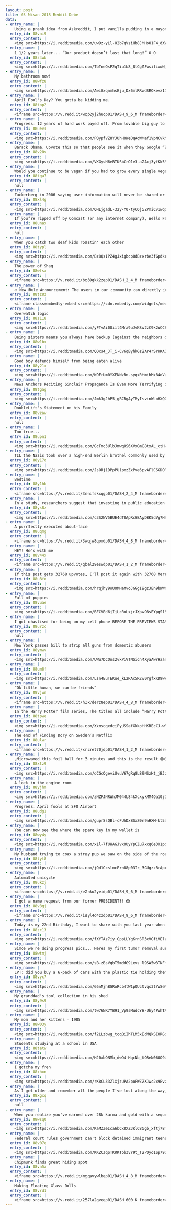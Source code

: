 ```yaml
---
layout: post
title: 03 Nisan 2018 Reddit Debe
data:
- entry_name: |
    Using a prank idea from Askreddit, I put vanilla pudding in a mayonnaise jar. My kids were horrified as I ate it while watching them open their Easter presents.
  entry_id: 88vni9
  entry_content: |
    <img src=https://i.redditmedia.com/uw9z-yLl-O2b7qVsiHb8JMHoO1F4_dXWIBzeAHsJeeo.jpg?s=8d458fd27827ba4fe9a58bbfe20166bf frameborder=0>
- entry_name: |
    1 1/2 years later... “Our product doesn’t last that long!” O_O
  entry_id: 88z4wb
  entry_content: |
    <img src=https://i.redditmedia.com/TbTneOsP2qTiu1b8_8tCgAFwsifixwN_r7V9tK4I35U.jpg?s=712ed29e34e8d37682924cbfe954f7f7 frameborder=0>
- entry_name: |
    My bathroom now!
  entry_id: 88wfz8
  entry_content: |
    <img src=https://i.redditmedia.com/AwiGxqnmhsEju_Dx6mlRRwdSRQkevz11NJIkzrJ9jR0.jpg?s=4875b923be536be4e6498e63f56be43e frameborder=0>
- entry_name: |
    April Fool's Day? You gotta be kidding me.
  entry_id: 88top2
  entry_content: |
    <iframe src=https://v.redd.it/wqb2yj2hucp01/DASH_9_6_M frameborder=0></iframe>
- entry_name: |
    Progress: 12 years of hard work payed off. From lovable big guy to heartthrob.
  entry_id: 88uevs
  entry_content: |
    <img src=https://i.redditmedia.com/PQypfVZ8YJUhHOWeDqAqWMaf1VpNCvkNGFFgivGgOwo.jpg?s=17305727eb1270fba57f116b1c208154 frameborder=0>
- entry_name: |
    Barack Obama. Upvote this so that people see it when they Google “Barack Obama”.
  entry_id: 88v20v
  entry_content: |
    <img src=https://i.redditmedia.com/VKGysH6eBTKSbCrO1v3-a2Axj3yfKk5Rx-SxPWjTmEA.jpg?s=fb9ffb8dfee61faeee0369d6b135ae06 frameborder=0>
- entry_name: |
    Would you continue to be vegan if you had to grow every single vegetable you wanted to eat? Why or why not?
  entry_id: 88tga7
  entry_content: |
    null
- entry_name: |
    Zuckerberg in 2006 saying user information will never be shared or sold unless the users asked for it to be shared with some party
  entry_id: 88xl4g
  entry_content: |
    <img src=https://i.redditmedia.com/QHLjgadL-32y-Y0-tyCOj5ZPmiCv1wq0nd5U5_cmZWQ.jpg?s=69ffc28aa1fd96998d9f725968d0b580 frameborder=0>
- entry_name: |
    If you’re ripped off by Comcast (or any internet company), Wells Fargo (or any bank/student lender), or Aetna (or any health insurance company), here’s how to get your money back.
  entry_id: 88unax
  entry_content: |
    null
- entry_name: |
    When you catch two deaf kids roastin' each other
  entry_id: 88typl
  entry_content: |
    <img src=https://i.redditmedia.com/Bz8QsIPZ4gJxigbcp8dBzxrbe3fGpdkrS016Mvyzzi0.gif?fm=jpg&s=3221f0b8957d455c8308bd6119cbc392 frameborder=0>
- entry_name: |
    The power of Shaq
  entry_id: 88wfsx
  entry_content: |
    <iframe src=https://v.redd.it/bo39gkk2zep01/DASH_2_4_M frameborder=0></iframe>
- entry_name: |
    🔥 New Rule Announcement: The users in our community can directly impact the planet to preserve the nature we love, so from now on to post in /r/NatureIsFuckingLit users must first post proof verifying they have picked up a piece of trash outside. 🔥
  entry_id: 88tz8z
  entry_content: |
    <iframe class=embedly-embed src=https://cdn.embedly.com/widgets/media.html?src=https%3A%2F%2Fgfycat.com%2Fifr%2FEnragedTeemingGoosefish&url=https%3A%2F%2Fgfycat.com%2FEnragedTeemingGoosefish&image=https%3A%2F%2Fthumbs.gfycat.com%2FEnragedTeemingGoosefish-size_restricted.gif&key=522baf40bd3911e08d854040d3dc5c07&type=text%2Fhtml&schema=gfycat width=600 height=338 scrolling=no frameborder=0 allowfullscreen></iframe>
- entry_name: |
    Overwatch logic
  entry_id: 88z118
  entry_content: |
    <img src=https://i.redditmedia.com/yFTvAi0Uiit4Mra9uJvKSv2zC9k2uCCELSnLVM1KIJ0.jpg?s=a724f8e9b8c3932a0d27ec2011605c36 frameborder=0>
- entry_name: |
    Being sisters means you always have backup (against the neighbors dog)
  entry_id: 88w1bx
  entry_content: |
    <img src=https://i.redditmedia.com/QOxs4_JT_i-Cv6qByhkGz2Ar4rSrKKA31ijX4nExWMQ.jpg?s=057ed4e3a6879efb73a3b4394da9c377 frameborder=0>
- entry_name: |
    Good boy defends himself from being eaten alive
  entry_id: 88y21x
  entry_content: |
    <img src=https://i.redditmedia.com/KOFrUm0YXENNzRn-syqxRHmihMx84oVaGsKP8mHQc5o.gif?fm=jpg&s=26538c2d2f4153f58828c64de39e8274 frameborder=0>
- entry_name: |
    News Anchors Reciting Sinclair Propaganda Is Even More Terrifying in Unison
  entry_id: 88tgag
  entry_content: |
    <img src=https://i.redditmedia.com/Jmk3gJhP5_gBCRgAyTMyIsvinWLoHXQ0QM2OEzgkGRs.jpg?s=64b93deb3f5aa54e628dccb689eb99a6 frameborder=0>
- entry_name: |
    DoubleLift's Statement on his Family
  entry_id: 88vzaw
  entry_content: |
    null
- entry_name: |
    Too true...
  entry_id: 88upn1
  entry_content: |
    <img src=https://i.redditmedia.com/GcFmc3UlbJmwqOS6XVxGmG8txAL_ctH-in_R9qtkASI.jpg?s=b31bad057f59035fc81736b64f0fdf7f frameborder=0>
- entry_name: |
    TIL the Nazis took over a high-end Berlin brothel commonly used by prominent Germans and foreign dignitaries, replaced all the prostitutes with spies, and continued business until a British air raid demolished the building in 1942
  entry_id: 88y17o
  entry_content: |
    <img src=https://i.redditmedia.com/JsORj1DPpPU1pxzZxPve6pvAFlCSGDORjtT1wrgQ5Xc.jpg?s=ad510d3ca248852ea2f2c981ee475a3a frameborder=0>
- entry_name: |
    Bedtime
  entry_id: 88y1hb
  entry_content: |
    <iframe src=https://v.redd.it/3enifskxqgp01/DASH_2_4_M frameborder=0></iframe>
- entry_name: |
    In a study, researchers suggest that investing in public education can lead to more upward economic mobility and lower teen pregnancy rates, as well as provide a way to ease income inequality.
  entry_id: 88ys8z
  entry_content: |
    <img src=https://i.redditmedia.com/c3S2WV5BUE4dT8ApRcGEAyDBK5dVg7HhufFqyozjFpE.jpg?s=836927528be1af69f75675da5783ae63 frameborder=0>
- entry_name: |
    A purrfectly executed about-face
  entry_id: 88uqmg
  entry_content: |
    <iframe src=https://v.redd.it/3wqjw8qomdp01/DASH_4_8_M frameborder=0></iframe>
- entry_name: |
    HEY! He's with me
  entry_id: 88v44x
  entry_content: |
    <iframe src=https://v.redd.it/gbal29eswdp01/DASH_1_2_M frameborder=0></iframe>
- entry_name: |
    If this post gets 32768 upvotes, I'll post it again with 32768 Merrills.
  entry_id: 88u8fo
  entry_content: |
    <img src=https://i.redditmedia.com/hrqjhy9oUOMHaMvoJGGgI9gzJEn9bWWnn8btykK0Fog.png?s=8183a25f99b3f4dab2026853bb8befa6 frameborder=0>
- entry_name: |
    Full of puppies
  entry_id: 88vuae
  entry_content: |
    <img src=https://i.redditmedia.com/BFCVEd6jIjLcRoLxjrJXpvO8sEYpgS15qlMuIId61-A.jpg?s=4626d5c10c4ce2ae981253705de39d1e frameborder=0>
- entry_name: |
    I got chastised for being on my cell phone BEFORE THE PREVIEWS STARTED!
  entry_id: 88urzc
  entry_content: |
    null
- entry_name: |
    New York passes bill to strip all guns from domestic abusers
  entry_id: 88ymwv
  entry_content: |
    <img src=https://i.redditmedia.com/UWu7DCOns2vkPiVTNSicn4XyaAwrHaanCadtGJYpyU8.jpg?s=1f256c09fecf8b165cd82b2c722c4cf5 frameborder=0>
- entry_name: |
  entry_id: 88um8f
  entry_content: |
    <img src=https://i.redditmedia.com/Lsn4EuTEKue_kL2RAc5R2v0YgfxKD9wVQZdHcb-KnQc.jpg?s=ea7aee6b8acf22d8ce19a1691cbf3876 frameborder=0>
- entry_name: |
    “Ok little human, we can be friends”
  entry_id: 88vjwn
  entry_content: |
    <iframe src=https://v.redd.it/h3x7derz8ep01/DASH_4_8_M frameborder=0></iframe>
- entry_name: |
    In the Harry Potter film series, The titles all include “Harry Potter” this is a subtle nod to the name of Harry Potter the main character of the series.
  entry_id: 88tpwe
  entry_content: |
    <img src=https://i.redditmedia.com/XxmscgxdciFyUSSafGkkoHHKREcCJ-wRZC6b8PZrjDo.jpg?s=c0d67d6287f447390fe1150241550b17 frameborder=0>
- entry_name: |
    The end of Finding Dory on Sweden’s Netflix
  entry_id: 88ulwr
  entry_content: |
    <iframe src=https://v.redd.it/xncret70jdp01/DASH_1_2_M frameborder=0></iframe>
- entry_name: |
    „Microwaved this foil ball for 3 minutes and this is the result 😧😲😱“
  entry_id: 88xtz9
  entry_content: |
    <img src=https://i.redditmedia.com/dCGcQgeviUvuV67gRq8L89NSzHt_jBJzPvZD7qAN938.jpg?s=b3a47d1d0b324dabca0560607ee67501 frameborder=0>
- entry_name: |
    A leek in the engine room
  entry_id: 88yjhm
  entry_content: |
    <img src=https://i.redditmedia.com/zNZFJNRWhJM044L84kXcxykMM4Oa10jDpuBxVd_G6Tc.jpg?s=148e32a37c231a8ca5fb764a4a98134b frameborder=0>
- entry_name: |
    Progress: April fools at SFO Airport
  entry_id: 88udg1
  entry_content: |
    <img src=https://i.redditmedia.com/guprSsQBl-cFUhDxBSxZ0r9nHXM-kt5aG5msYfo8SyY.jpg?s=88db04f261634ef5247618236f077d1a frameborder=0>
- entry_name: |
    You can now see the where the spare key in my wallet is
  entry_id: 88wy4y
  entry_content: |
    <img src=https://i.redditmedia.com/x1l-7fUHAGJvxOUyYpCZu7xxq6e3X1pqZ8GbMm0_nVY.jpg?s=148739b27c7cb39bc9b4b81d5e41a149 frameborder=0>
- entry_name: |
    My husband trying to coax a stray pup we saw on the side of the road to trust him enough for a collar+leash. We figured showing belly would help.
  entry_id: 88tyt8
  entry_content: |
    <img src=https://i.redditmedia.com/jQd1CcslmcErn88p03Ir_3GUgzzRrAprU-Tivz6HzyA.jpg?s=30f14a0187d44a958808115ffdc83802 frameborder=0>
- entry_name: |
    Automated unicycle
  entry_id: 88ukzj
  entry_content: |
    <iframe src=https://v.redd.it/e2nku2yeidp01/DASH_9_6_M frameborder=0></iframe>
- entry_name: |
    I got a name request from our former PRESIDENT!! 😱
  entry_id: 88v8gj
  entry_content: |
    <iframe src=https://v.redd.it/isyl4d4zzdp01/DASH_9_6_M frameborder=0></iframe>
- entry_name: |
    Today is my 22nd Birthday, I want to share with you last year when I celebrated my birthday and becoming a U.S citizen on the same day
  entry_id: 88zc13
  entry_content: |
    <img src=https://i.redditmedia.com/fXfTAz7iy_CppLLYgKrnSR3xVGfiVElzcbLj2tn3TWU.jpg?s=c9aa59702c0b1d8ef6422497fbc8e950 frameborder=0>
- entry_name: |
    Simce we're doing progress pics... Heres my first tumor removal surgery, second, now im looking today.
  entry_id: 88wtmj
  entry_content: |
    <img src=https://i.redditmedia.com/sB-zBsVqbT5mddG9Levs_l9SW5w3TNFjaKiRCuWwgzY.jpg?s=67f929b6b2bf90ee496d74ff507f3bd6 frameborder=0>
- entry_name: |
    LPT: did you buy a 6-pack of cans with the plastic tie holding them together? Do a bird, turtle, or fish a favor and snip the circular loops before throwing it out so they don’t get caught up in it.
  entry_id: 88vyc7
  entry_content: |
    <img src=https://i.redditmedia.com/66nMjhBGRoRcb4tW1pQUctvqs3tYwSeMyaleQn1T4ro.jpg?s=770318815a5650f3b1e438a65fdbaaf6 frameborder=0>
- entry_name: |
    My granddad's tool collection in his shed
  entry_id: 88y9s9
  entry_content: |
    <img src=https://i.redditmedia.com/tw76NR7YB91_Vp9sMudcY8-Uhy4PwhTAn9WBpXF6loc.jpg?s=ac714682e59b09ffbd93236b6a469459 frameborder=0>
- entry_name: |
    My mom and her kittens - 1985
  entry_id: 88w03y
  entry_content: |
    <img src=https://i.redditmedia.com/f2LLzbwg_tcqQiIhTLM5xEdMQkSIORGiu24gKpE5P5M.png?s=9d82837cd52c8c35df8353f01ffcbbc3 frameborder=0>
- entry_name: |
    Students studying at a school in USA
  entry_id: 88tetw
  entry_content: |
    <img src=https://i.redditmedia.com/HJ0xbONMb_dwD4-HqcNb_tOReN060O9UP_q_tpXoXT0.jpg?s=fd5fb2380385dd5ed6aca50cdb1eb168 frameborder=0>
- entry_name: |
    I gotcha my fren
  entry_id: 88xhxn
  entry_content: |
    <img src=https://i.redditmedia.com/rK8CL33ZlXjzUPA2poFWZZXJwc2x9EvzkjLIfwzlVZk.png?s=39f0092a92870bd526c2d75f8ea97c24 frameborder=0>
- entry_name: |
    As I get older and remember all the people I've lost along the way, I think to myself...
  entry_id: 88xgxq
  entry_content: |
    null
- entry_name: |
    When you realize you've earned over 28k karma and gold with a sequel meme
  entry_id: 88wsq0
  entry_content: |
    <img src=https://i.redditmedia.com/KaMZZeIca6bCx8XZ3KlC8Ggb_xftj78Ta0PkcRvwc1M.jpg?s=b25480600f3889a327fb43da14b37801 frameborder=0>
- entry_name: |
    Federal court rules government can't block detained immigrant teens from abortion
  entry_id: 88v07e
  entry_content: |
    <img src=https://i.redditmedia.com/KKZCJqSTKRKTob3vY9t_T2POyo1Sp791XgB2HPMTsUY.jpg?s=99b57aeda71d707265aa7291fb84e6dc frameborder=0>
- entry_name: |
    Chipmunk finds great hiding spot
  entry_id: 88vn5a
  entry_content: |
    <iframe src=https://v.redd.it/mgqavywlbep01/DASH_4_8_M frameborder=0></iframe>
- entry_name: |
    Making Floating Glass Dolls
  entry_id: 88vrd1
  entry_content: |
    <iframe src=https://v.redd.it/257la2gveep01/DASH_600_K frameborder=0></iframe>
---
```

